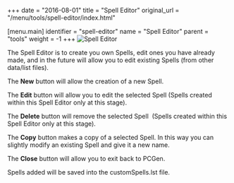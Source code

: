 +++
date = "2016-08-01"
title = "Spell Editor"
original_url = "/menu/tools/spell-editor/index.html"

[menu.main]
    identifier = "spell-editor"
    name = "Spell Editor"
    parent = "tools"
        weight = -1
+++
![Spell Editor](../../../images/editors/spell/sectionheading.png)

The Spell Editor is to create you own Spells, edit ones you have already
made, and in the future will allow you to edit existing Spells (from
other data/list files).

The **New** button will allow the creation of a new Spell.

The **Edit** button will allow you to edit the selected Spell (Spells
created within this Spell Editor only at this stage).

The **Delete** button will remove the selected Spell  (Spells created
within this Spell Editor only at this stage).

The **Copy** button makes a copy of a selected Spell. In this way you
can slightly modify an existing Spell and give it a new name.

The **Close** button will allow you to exit back to PCGen.

Spells added will be saved into the customSpells.lst file.



